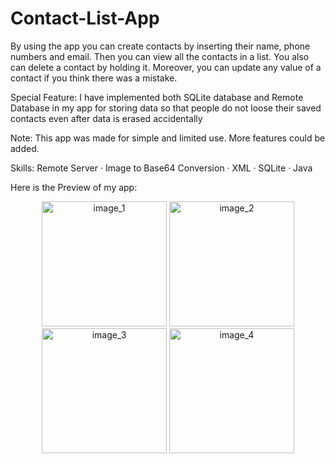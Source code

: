 # Contact-List-App

By using the app you can create contacts by inserting their name, phone numbers and email. Then you can view all the contacts in a list. You also can delete a contact by holding it. Moreover, you can update any value of a contact if you think there was a mistake.

Special Feature:
I have implemented both SQLite database and Remote Database in my app for storing data so that people do not loose their saved contacts even after data is erased accidentally

Note: This app was made for simple and limited use. More features could be added.

Skills: Remote Server · Image to Base64 Conversion · XML · SQLite · Java

Here is the Preview of my app:

<div align="center">
  <img src="https://github.com/JihanHasan1/Contact-List-App/assets/150295625/28ca0f7d-b578-4c56-b220-4e6697c95c91" width="200" alt="image_1">
  <img src="https://github.com/JihanHasan1/Contact-List-App/assets/150295625/3bb8200e-0bcb-44e6-adbb-9f96fd48439d" width="200" alt="image_2">
  <img src="https://github.com/JihanHasan1/Contact-List-App/assets/150295625/5a5b140e-0ca5-4680-ac84-224de17da9bb" width="200" alt="image_3">
  <img src="https://github.com/JihanHasan1/Contact-List-App/assets/150295625/eaba4832-638f-4779-b8f1-bc6b961aa14c" width="200" alt="image_4">
</div>
